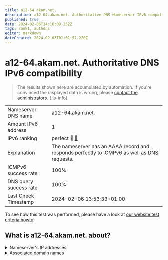 ```yaml
---
title: a12-64.akam.net.
description: a12-64.akam.net. Authoritative DNS Nameserver IPv6 compatibility
published: true
date: 2024-02-06T14:16:09.252Z
tags: rank1, authdns
editor: markdown
dateCreated: 2024-02-03T01:01:57.220Z
---
```


# a12-64.akam.net. Authoritative DNS IPv6 compatibility

> The results shown here are accumulated by automation. If you're convinced the displayed data is wrong, please [contact the administrators](/howto/chat). 
{.is-info}




|   |   |
| - | - |
| Nameserver DNS name | a12-64.akam.net.
| Amount IPv6 address | 1
| IPv6 ranking | perfect :1st_place_medal: [🔗](/howto/ranking) |
| Explanation | The nameserver has an AAAA record and responds perfectly to ICMPv6 as well as DNS requests. |
| ICMPv6 success rate | 100%|
| DNS query success rate | 100% |
| Last Check Timestamp | 2024-02-06 13:53:33+01:00 |

To see how this test was performed, please have a look at [our website test criteria howto](/howto/testcriteria/authdns)!


## What is a12-64.akam.net. about?




<details>
<summary>Nameserver's IP addresses</summary>

2600:1480:f000::40

</details>



<details>
<summary>Associated domain names</summary>

home.barclays

tesla.com

www.rabobank.com

www.teradata.com

</details>
